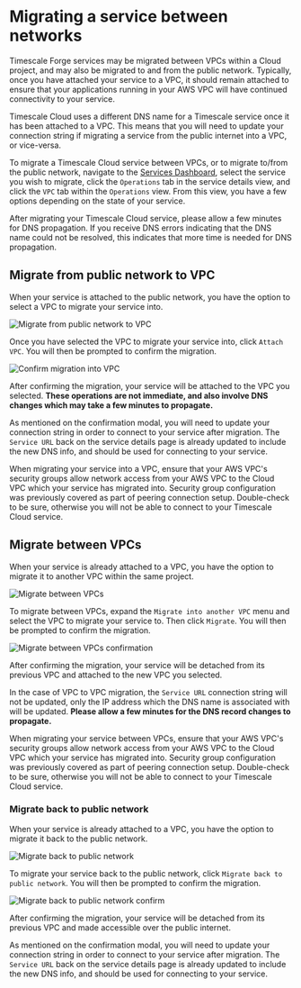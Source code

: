 # Migrating a service between networks

Timescale Forge services may be migrated between VPCs within a Cloud project, and may also
be migrated to and from the public network. Typically, once you have attached your service
to a VPC, it should remain attached to ensure that your applications running in your AWS
VPC will have continued connectivity to your service.

<highlight type="warning">
Timescale Cloud uses a different DNS name for a Timescale service once it has been attached
to a VPC. This means that you will need to update your connection string if migrating a service
from the public internet into a VPC, or vice-versa.
</highlight>

To migrate a Timescale Cloud service between VPCs, or to migrate to/from the public network,
navigate to the [Services Dashboard](https://console.cloud.timescale.com/dashboard/services),
select the service you wish to migrate, click the `Operations` tab in the service details view,
and click the `VPC` tab within the `Operations` view. From this view, you have a few options
depending on the state of your service.

<highlight type="warning">
After migrating your Timescale Cloud service, please allow a few minutes for DNS
propagation. If you receive DNS errors indicating that the DNS name could not be resolved,
this indicates that more time is needed for DNS propagation.
</highlight>

## Migrate from public network to VPC
When your service is attached to the public network, you have the option to select a VPC
to migrate your service into.

<img class="main-content__illustration" src="https://s3.amazonaws.com/assets.timescale.com/docs/images/timescale-forge/migrate-public-to-vpc.png" alt="Migrate from public network to VPC"/>

Once you have selected the VPC to migrate your service into, click `Attach VPC`.
You will then be prompted to confirm the migration.

<img class="main-content__illustration" src="https://s3.amazonaws.com/assets.timescale.com/docs/images/timescale-forge/migrate-public-to-vpc-confirm.png" alt="Confirm migration into VPC"/>

After confirming the migration, your service will be attached to the VPC you selected.
**These operations are not immediate, and also involve DNS changes which may take a few
minutes to propagate.**

As mentioned on the confirmation modal, you will need to update your connection string
in order to connect to your service after migration. The `Service URL` back on the
service details page is already updated to include the new DNS info, and should be used
for connecting to your service.

<highlight type="tip">
When migrating your service into a VPC, ensure that your AWS VPC's security groups
allow network access from your AWS VPC to the Cloud VPC which your service has
migrated into. Security group configuration was previously covered as part of
peering connection setup. Double-check to be sure, otherwise you will not be able
to connect to your Timescale Cloud service.
</highlight>

## Migrate between VPCs
When your service is already attached to a VPC, you have the option to migrate
it to another VPC within the same project.

<img class="main-content__illustration" src="https://s3.amazonaws.com/assets.timescale.com/docs/images/timescale-forge/migrate-between-vpcs.png" alt="Migrate between VPCs"/>

To migrate between VPCs, expand the `Migrate into another VPC` menu and select the VPC
to migrate your service to. Then click `Migrate`. You will then be prompted to confirm
the migration.

<img class="main-content__illustration" src="https://s3.amazonaws.com/assets.timescale.com/docs/images/timescale-forge/migrate-between-vpcs-confirm.png" alt="Migrate between VPCs confirmation"/>

After confirming the migration, your service will be detached from its previous VPC
and attached to the new VPC you selected.

In the case of VPC to VPC migration, the `Service URL` connection string will not
be updated, only the IP address which the DNS name is associated with will be updated.
**Please allow a few minutes for the DNS record changes to propagate.**

<highlight type="tip">
When migrating your service between VPCs, ensure that your AWS VPC's security groups
allow network access from your AWS VPC to the Cloud VPC which your service has
migrated into. Security group configuration was previously covered as part of
peering connection setup. Double-check to be sure, otherwise you will not be able
to connect to your Timescale Cloud service.
</highlight>

### Migrate back to public network
When your service is already attached to a VPC, you have the option to migrate
it back to the public network.

<img class="main-content__illustration" src="https://s3.amazonaws.com/assets.timescale.com/docs/images/timescale-forge/migrate-back-to-public.png" alt="Migrate back to public network"/>

To migrate your service back to the public network, click `Migrate back to public network`.
You will then be prompted to confirm the migration.

<img class="main-content__illustration" src="https://s3.amazonaws.com/assets.timescale.com/docs/images/timescale-forge/migrate-back-to-public-confirm.png" alt="Migrate back to public network confirm"/>

After confirming the migration, your service will be detached from its previous VPC
and made accessible over the public internet.

As mentioned on the confirmation modal, you will need to update your connection string
in order to connect to your service after migration. The `Service URL` back on the
service details page is already updated to include the new DNS info, and should be used
for connecting to your service.
